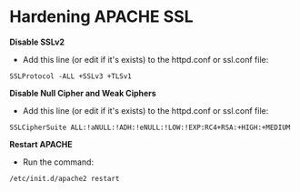 # Hardening APACHE SSL #

**Disable SSLv2**
  * Add this line (or edit if it's exists) to the httpd.conf or ssl.conf file:
```
SSLProtocol -ALL +SSLv3 +TLSv1
```

**Disable Null Cipher and Weak Ciphers**
  * Add this line (or edit if it's exists) to the httpd.conf or ssl.conf file:
```
SSLCipherSuite ALL:!aNULL:!ADH:!eNULL:!LOW:!EXP:RC4+RSA:+HIGH:+MEDIUM
```

**Restart APACHE**
  * Run the command:
```
/etc/init.d/apache2 restart
```